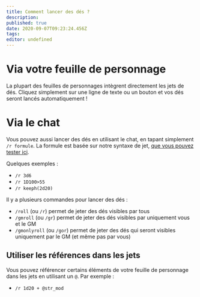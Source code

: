 ```yaml
---
title: Comment lancer des dés ?
description: 
published: true
date: 2020-09-07T09:23:24.456Z
tags: 
editor: undefined
---
```


# Via votre feuille de personnage
La plupart des feuilles de personnages intègrent directement les jets de dés. Cliquez simplement sur une ligne de texte ou un bouton et vos dés seront lancés automatiquement !

# Via le chat
Vous pouvez aussi lancer des dés en utilisant le chat, en tapant simplement `/r formule`. La formule est basée sur notre syntaxe de jet, [que vous pouvez tester ici](https://roll.lets-role.com/).

Quelques exemples : 

 - `/r 3d6`
 - `/r 1D100>55`
 - `/r keeph(2d20)`

Il y a plusieurs commandes pour lancer des dés : 

 - `/roll` (ou `/r`) permet de jeter des dés visibles par tous
 - `/gmroll` (ou `/gr`) permet de jeter des dés visibles par uniquement vous et le GM
 - `/gmonlyroll` (ou `/gor`) permet de jeter des dés qui seront visibles uniquement par le GM (et même pas par vous)

## Utiliser les références dans les jets
Vous pouvez référencer certains éléments de votre feuille de personnage dans les jets en utilisant un `@`. Par exemple : 

 - `/r 1d20 + @str_mod`